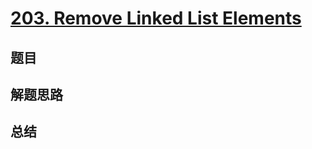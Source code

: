 # [203. Remove Linked List Elements](https://leetcode.com/problems/remove-linked-list-elements/)

## 题目


## 解题思路


## 总结


